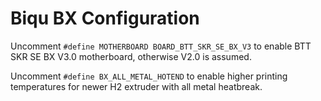 # Biqu BX Configuration

Uncomment `#define MOTHERBOARD BOARD_BTT_SKR_SE_BX_V3` to enable BTT SKR SE BX V3.0 motherboard, otherwise V2.0 is assumed.

Uncomment `#define BX_ALL_METAL_HOTEND` to enable higher printing temperatures for newer H2 extruder with all metal heatbreak.
